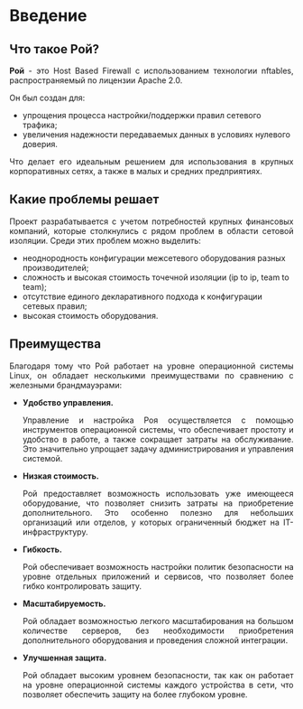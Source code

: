 Введение
========================

Что такое Рой?
-----------------
<p style='text-align: justify;'>
  <b>Рой</b> - это Host Based Firewall с использованием технологии nftables, распространяемый по лицензии Apache 2.0.
</p>

Он был создан для:  
- упрощения процесса настройки/поддержки правил сетевого трафика;  
- увеличения надежности передаваемых данных в условиях нулевого доверия.
  
<p style='text-align: justify;'>
  Что делает его идеальным решением для использования в крупных корпоративных сетях, а также в малых и средних предприятиях.
</p>

Какие проблемы решает
-----------------
<p style='text-align: justify;'>
  Проект разрабатывается с учетом потребностей крупных финансовых компаний, которые столкнулись с рядом проблем в области сетовой изоляции. Среди этих проблем можно выделить:
</p>

- неоднородность конфигурации межсетевого оборудования разных производителей;
- сложность и высокая стоимость точечной изоляции (ip to ip, team to team);
- отсутствие единого декларативного подхода к конфигурации сетевых правил;
- высокая стоимость оборудования.

Преимущества
-----------------
<p style='text-align: justify;'>
  Благодаря тому что Рой работает на уровне операционной системы Linux, он обладает несколькими преимуществами по сравнению с железными брандмауэрами:
</p>

- **Удобство управления.**
  <p style='text-align: justify;'>
    Управление и настройка Роя осуществляется с помощью инструментов операционной системы, что обеспечивает простоту и удобство в работе, а также сокращает затраты на обслуживание. Это значительно упрощает задачу администрирования и управления системой.
  </p>

- **Низкая стоимость.**
  <p style='text-align: justify;'>
     Рой предоставляет возможность использовать уже имеющееся оборудование, что позволяет снизить затраты на приобретение дополнительного. Это особенно полезно для небольших организаций или отделов, у которых ограниченный бюджет на IT-инфраструктуру.
  </p>

- **Гибкость.**
  <p style='text-align: justify;'>
    Рой обеспечивает возможность настройки политик безопасности на уровне отдельных приложений и сервисов, что позволяет более гибко контролировать защиту.
  </p>

- **Масштабируемость.**
  <p style='text-align: justify;'>
    Рой обладает возможностью легкого масштабирования на большом количестве серверов, без необходимости приобретения дополнительного оборудования и проведения сложной интеграции.
  </p>

- **Улучшенная защита.**
  <p style='text-align: justify;'>
    Рой обладает высоким уровнем безопасности, так как он работает на уровне операционной системы каждого устройства в сети, что позволяет обеспечить защиту на более глубоком уровне.
  </p>